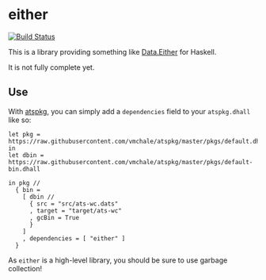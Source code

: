 # either

[![Build Status](https://travis-ci.org/vmchale/either.svg?branch=master)](https://travis-ci.org/vmchale/either)

This is a library providing something like
[Data.Either](https://hackage.haskell.org/package/base-4.10.1.0/docs/Data-Either.html)
for Haskell.

It is not fully complete yet.

## Use

With [atspkg](https://github.com/vmchale/atspkg), you can simply add
a `dependencies` field to your `atspkg.dhall` like so:

```
let pkg = https://raw.githubusercontent.com/vmchale/atspkg/master/pkgs/default.dhall
in
let dbin = https://raw.githubusercontent.com/vmchale/atspkg/master/pkgs/default-bin.dhall

in pkg //
  { bin =
    [ dbin //
      { src = "src/ats-wc.dats"
      , target = "target/ats-wc"
      , gcBin = True
      }
    ]
    , dependencies = [ "either" ]
  }
```

As `either` is a high-level library, you should be sure to use garbage
collection!
